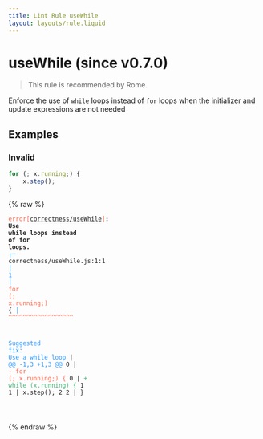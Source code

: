 ```yaml
---
title: Lint Rule useWhile
layout: layouts/rule.liquid
---
```


# useWhile (since v0.7.0)

> This rule is recommended by Rome.

Enforce the use of `while` loops instead of `for` loops when the
initializer and update expressions are not needed

## Examples

### Invalid

```jsx
for (; x.running;) {
    x.step();
}
```

{% raw %}<pre class="language-text"><code class="language-text"><span style="color: Tomato;">error</span><span style="color: Tomato;">[</span><span style="color: Tomato;"><a href="https://rome.tools/docs/lint/rules/useWhile/">correctness/useWhile</a></span><span style="color: Tomato;">]</span><strong>: </strong><strong>Use </strong><strong><strong>while</strong></strong><strong> loops instead of </strong><strong><strong>for</strong></strong><strong> loops.</strong>
  <span style="color: rgb(38, 148, 255);">┌</span><span style="color: rgb(38, 148, 255);">─</span> correctness/useWhile.js:1:1
  <span style="color: rgb(38, 148, 255);">│</span>
<span style="color: rgb(38, 148, 255);">1</span> <span style="color: rgb(38, 148, 255);">│</span> <span style="color: Tomato;">f</span><span style="color: Tomato;">o</span><span style="color: Tomato;">r</span><span style="color: Tomato;"> </span><span style="color: Tomato;">(</span><span style="color: Tomato;">;</span><span style="color: Tomato;"> </span><span style="color: Tomato;">x</span><span style="color: Tomato;">.</span><span style="color: Tomato;">r</span><span style="color: Tomato;">u</span><span style="color: Tomato;">n</span><span style="color: Tomato;">n</span><span style="color: Tomato;">i</span><span style="color: Tomato;">n</span><span style="color: Tomato;">g</span><span style="color: Tomato;">;</span><span style="color: Tomato;">)</span> {
  <span style="color: rgb(38, 148, 255);">│</span> <span style="color: Tomato;">^</span><span style="color: Tomato;">^</span><span style="color: Tomato;">^</span><span style="color: Tomato;">^</span><span style="color: Tomato;">^</span><span style="color: Tomato;">^</span><span style="color: Tomato;">^</span><span style="color: Tomato;">^</span><span style="color: Tomato;">^</span><span style="color: Tomato;">^</span><span style="color: Tomato;">^</span><span style="color: Tomato;">^</span><span style="color: Tomato;">^</span><span style="color: Tomato;">^</span><span style="color: Tomato;">^</span><span style="color: Tomato;">^</span><span style="color: Tomato;">^</span><span style="color: Tomato;">^</span>

<span style="color: rgb(38, 148, 255);">Suggested fix</span><span style="color: rgb(38, 148, 255);">: </span><span style="color: rgb(38, 148, 255);">Use a while loop</span>
    | <span style="color: rgb(38, 148, 255);">@@ -1,3 +1,3 @@</span>
0   | <span style="color: Tomato;">- </span><span style="color: Tomato;">for (; x.running;) {</span>
  0 | <span style="color: MediumSeaGreen;">+ </span><span style="color: MediumSeaGreen;">while (x.running) {</span>
1 1 |       x.step();
2 2 |   }

</code></pre>{% endraw %}

